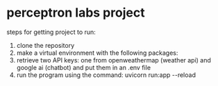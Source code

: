 # perceptron labs project
steps for getting project to run:
1. clone the repository
2. make a virtual environment with the following packages: 
3. retrieve two API keys: one from openweathermap (weather api) and google ai (chatbot) and put them in an .env file
4. run the program using the command:  uvicorn run:app --reload